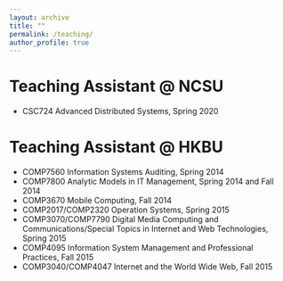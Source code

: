 ```yaml
---
layout: archive
title: ""
permalink: /teaching/
author_profile: true
---
```


Teaching Assistant @ NCSU
======
* CSC724 Advanced Distributed Systems, Spring 2020

Teaching Assistant @ HKBU
======
* COMP7560 Information Systems Auditing, Spring 2014
* COMP7800 Analytic Models in IT Management, Spring 2014 and Fall 2014
* COMP3670 Mobile Computing, Fall 2014
* COMP2017/COMP2320 Operation Systems, Spring 2015
* COMP3070/COMP7790 Digital Media Computing and Communications/Special Topics in Internet and Web Technologies, Spring 2015
* COMP4095 Information System Management and Professional Practices, Fall 2015
* COMP3040/COMP4047 Internet and the World Wide Web, Fall 2015
